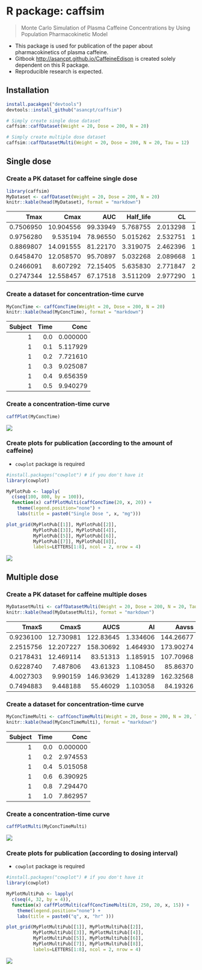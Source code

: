 


# R package: caffsim

> Monte Carlo Simulation of Plasma Caffeine Concentrations by Using Population Pharmacokinetic Model

- This package is used for publication of the paper about pharmacokinetics of plasma caffeine.
- Gitbook <http://asancpt.github.io/CaffeineEdison> is created solely dependent on this R package.
- Reproducible research is expected.



## Installation


```r
install.pacakges("devtools")
devtools::install_github("asancpt/caffsim")

# Simply create single dose dataset
caffsim::caffDataset(Weight = 20, Dose = 200, N = 20) 

# Simply create multiple dose dataset
caffsim::caffDatasetMulti(Weight = 20, Dose = 200, N = 20, Tau = 12) 
```

## Single dose

### Create a PK dataset for caffeine single dose


```r
library(caffsim)
MyDataset <- caffDataset(Weight = 20, Dose = 200, N = 20)
knitr::kable(head(MyDataset), format = "markdown")
```



|      Tmax|      Cmax|      AUC| Half_life|       CL|        V|        Ka|        Ke|
|---------:|---------:|--------:|---------:|--------:|--------:|---------:|---------:|
| 0.7506950| 10.904556| 99.33949|  5.768755| 2.013298| 16.75934|  5.118124| 0.1201299|
| 0.9756280|  9.535194| 78.96550|  5.015262| 2.532751| 18.32960|  3.430260| 0.1381782|
| 0.8869807| 14.091555| 81.22170|  3.319075| 2.462396| 11.79347|  3.331590| 0.2087931|
| 0.6458470| 12.058570| 95.70897|  5.032268| 2.089668| 15.17427|  5.975385| 0.1377113|
| 0.2466091|  8.607292| 72.15405|  5.635830| 2.771847| 22.54208| 20.959415| 0.1229632|
| 0.2747344| 12.558457| 67.17518|  3.511209| 2.977290| 15.08498| 16.252669| 0.1973679|

### Create a dataset for concentration-time curve


```r
MyConcTime <- caffConcTime(Weight = 20, Dose = 200, N = 20)
knitr::kable(head(MyConcTime), format = "markdown")
```



| Subject| Time|     Conc|
|-------:|----:|--------:|
|       1|  0.0| 0.000000|
|       1|  0.1| 5.117929|
|       1|  0.2| 7.721610|
|       1|  0.3| 9.025087|
|       1|  0.4| 9.656359|
|       1|  0.5| 9.940279|

### Create a concentration-time curve


```r
caffPlot(MyConcTime)
```

<img src="assets/figures/MyPlotMyConcTime-1.png" style="display: block; margin: auto;" />

### Create plots for publication (according to the amount of caffeine)

- `cowplot` package is required


```r
#install.packages("cowplot") # if you don't have it
library(cowplot)

MyPlotPub <- lapply(
  c(seq(100, 800, by = 100)), 
  function(x) caffPlotMulti(caffConcTime(20, x, 20)) + 
    theme(legend.position="none") + 
    labs(title = paste0("Single Dose ", x, "mg")))

plot_grid(MyPlotPub[[1]], MyPlotPub[[2]],
          MyPlotPub[[3]], MyPlotPub[[4]],
          MyPlotPub[[5]], MyPlotPub[[6]],
          MyPlotPub[[7]], MyPlotPub[[8]],
          labels=LETTERS[1:8], ncol = 2, nrow = 4)
```

<img src="assets/figures/MyPlotPub-1.png" style="display: block; margin: auto;" />

## Multiple dose

### Create a PK dataset for caffeine multiple doses


```r
MyDatasetMulti <- caffDatasetMulti(Weight = 20, Dose = 200, N = 20, Tau = 12)
knitr::kable(head(MyDatasetMulti), format = "markdown")
```



|     TmaxS|     CmaxS|      AUCS|       AI|     Aavss|     Cavss|   Cmaxss|    Cminss|
|---------:|---------:|---------:|--------:|---------:|---------:|--------:|---------:|
| 0.9236100| 12.730981| 122.83645| 1.334606| 144.26677| 10.236371| 18.89986| 4.7384847|
| 2.2515756| 12.207227| 158.30692| 1.464930| 173.90274| 13.192243| 22.17966| 7.0392348|
| 0.2178431| 12.469114|  83.51313| 1.185915| 107.70968|  6.959427| 15.29319| 2.3974994|
| 0.6228740|  7.487806|  43.61323| 1.108450|  85.86370|  3.634436|  9.36417| 0.9161845|
| 4.0027303|  9.990159| 146.93629| 1.413289| 162.32568| 12.244691| 21.27733| 6.2221419|
| 0.7494883|  9.448188|  55.46029| 1.103058|  84.19326|  4.621691| 12.08503| 1.1291008|

### Create a dataset for concentration-time curve


```r
MyConcTimeMulti <- caffConcTimeMulti(Weight = 20, Dose = 200, N = 20, Tau = 12, Repeat = 10)
knitr::kable(head(MyConcTimeMulti), format = "markdown")
```



| Subject| Time|     Conc|
|-------:|----:|--------:|
|       1|  0.0| 0.000000|
|       1|  0.2| 2.974553|
|       1|  0.4| 5.015058|
|       1|  0.6| 6.390925|
|       1|  0.8| 7.294470|
|       1|  1.0| 7.862957|

### Create a concentration-time curve


```r
caffPlotMulti(MyConcTimeMulti)
```

<img src="assets/figures/MyPlotMultiMyConcTimeMulti-1.png" style="display: block; margin: auto;" />

### Create plots for publication (according to dosing interval)

- `cowplot` package is required


```r
#install.packages("cowplot") # if you don't have it
library(cowplot)

MyPlotMultiPub <- lapply(
  c(seq(4, 32, by = 4)), 
  function(x) caffPlotMulti(caffConcTimeMulti(20, 250, 20, x, 15)) + 
    theme(legend.position="none") + 
    labs(title = paste0("q", x, "hr" )))

plot_grid(MyPlotMultiPub[[1]], MyPlotMultiPub[[2]],
          MyPlotMultiPub[[3]], MyPlotMultiPub[[4]],
          MyPlotMultiPub[[5]], MyPlotMultiPub[[6]],
          MyPlotMultiPub[[7]], MyPlotMultiPub[[8]],
          labels=LETTERS[1:8], ncol = 2, nrow = 4)
```

<img src="assets/figures/MyPlotMultiPub-1.png" style="display: block; margin: auto;" />
